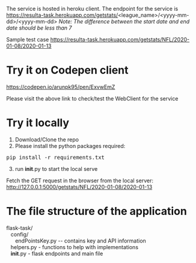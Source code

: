 The service is hosted in heroku client. The endpoint for the service is 
https://resulta-task.herokuapp.com/getstats/<league_name>/\<yyyy-mm-dd\>/\<yyyy-mm-dd\>
<i>Note: The difference between the start date and end date should be less than 7</i>

Sample test case https://resulta-task.herokuapp.com/getstats/NFL/2020-01-08/2020-01-13

# Try it on Codepen client

https://codepen.io/arunpk95/pen/ExvwEmZ

Please visit the above link to check/test the WebClient for the service


# Try it locally
1. Download/Clone the repo
2. Please install the python packages required: 
<pre>pip install -r requirements.txt</pre>
3. run __init__.py to start the local serve

Fetch the GET request in the browser from the local server: http://127.0.0.1:5000/getstats/NFL/2020-01-08/2020-01-13

# The file structure of the application
flask-task/\
&nbsp;&nbsp;&nbsp;config/\
&nbsp;&nbsp;&nbsp;&nbsp;&nbsp;&nbsp;endPointsKey.py -- contains key and API information\
&nbsp;&nbsp;&nbsp;helpers.py - functions to help with implementations\
&nbsp;&nbsp;&nbsp;__init__.py - flask endpoints and main file

  
